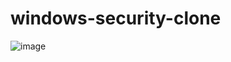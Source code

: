 # windows-security-clone

![image](https://github.com/user-attachments/assets/1807bcb8-35fc-4a7a-86bd-73d4ca546980)
